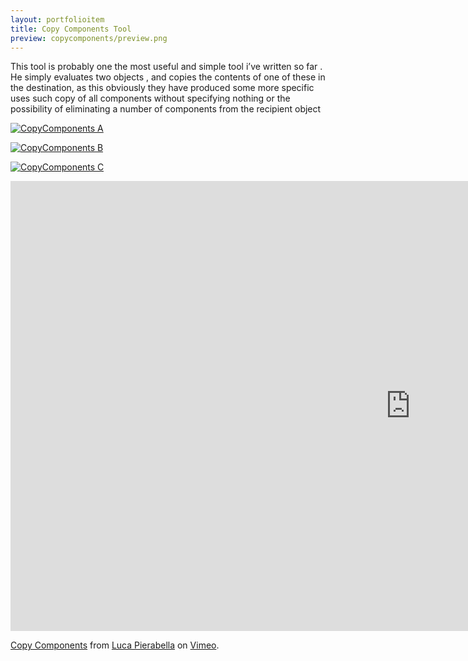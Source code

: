 ```yaml
---
layout: portfolioitem
title: Copy Components Tool
preview: copycomponents/preview.png
---
```

This tool is probably one  the most useful and simple tool i’ve written so far . He simply evaluates two objects , and copies the contents of one of these in the destination, as this obviously they have produced some more specific uses such copy of all components without specifying nothing or the possibility of eliminating a number of components from the recipient object

<!--more-->
<a href="{{ site.baseurl }}/assets/portfolio/copycomponents/Image-001.png"><img src="{{ site.baseurl }}/assets/portfolio/copycomponents/Image-001.png" alt="CopyComponents A" style="width: auto;"/>

<a href="{{ site.baseurl }}/assets/portfolio/copycomponents/Image-002.png"><img src="{{ site.baseurl }}/assets/portfolio/copycomponents/Image-002.png" alt="CopyComponents B" style="width: auto;"/>

<a href="{{ site.baseurl }}/assets/portfolio/copycomponents/Image-003.png"><img src="{{ site.baseurl }}/assets/portfolio/copycomponents/Image-003.png" alt="CopyComponents C" style="width: auto;"/>

<iframe src="https://player.vimeo.com/video/166687700" width="1280" height="720" frameborder="0" webkitallowfullscreen mozallowfullscreen allowfullscreen></iframe>
<p><a href="https://vimeo.com/166687700">Copy Components</a> from <a href="https://vimeo.com/user1489637">Luca Pierabella</a> on <a href="https://vimeo.com">Vimeo</a>.</p>